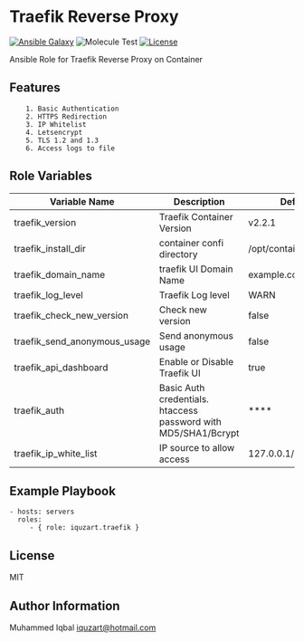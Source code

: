 Traefik Reverse Proxy
=========

[![Ansible Galaxy](https://img.shields.io/badge/galaxy-iquzart.traefik-blue)](https://galaxy.ansible.com/iquzart/traefik)
![Molecule Test](https://github.com/iquzart/ansible-role-traefik/workflows/Molecule%20Test/badge.svg?) 
[![License](https://img.shields.io/:license-mit-blue.svg)](https://badges.mit-license.org)


Ansible Role for Traefik Reverse Proxy on Container

Features
---------
```
    1. Basic Authentication
    2. HTTPS Redirection
    3. IP Whitelist
    4. Letsencrypt
    5. TLS 1.2 and 1.3
    6. Access logs to file
```


Role Variables
--------------

| Variable Name| Description | Default |
|---|---|---|
| traefik_version  | Traefik Container Version | v2.2.1 |
| traefik_install_dir  | container confi directory  | /opt/containers/traefik |
| traefik_domain_name  | traefik UI Domain Name  | example.com |
| traefik_log_level  | Traefik Log level  | WARN  |
| traefik_check_new_version | Check new version | false | 
| traefik_send_anonymous_usage | Send anonymous usage | false |
| traefik_api_dashboard | Enable or Disable Traefik UI | true |
| traefik_auth | Basic Auth credentials. htaccess password with MD5/SHA1/Bcrypt  | **** |
| traefik_ip_white_list | IP source to allow access | 127.0.0.1/32 |


Example Playbook
----------------

    - hosts: servers
      roles:
         - { role: iquzart.traefik }

License
-------

MIT

Author Information
------------------

Muhammed Iqbal <iquzart@hotmail.com>

